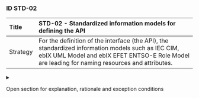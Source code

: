 ### ID STD-02

|Title| __STD-02 - Standardized information models for defining the API__ |
|:----|:----------|
|Strategy| For the definition of the interface (the API), the standardized information models such as IEC CIM, ebIX UML Model and ebIX EFET ENTSO-E Role Model are leading for naming resources and attributes.|

<details><summary>

Open section for explanation, rationale and exception conditions 

</summary>

#### Explanation
These standardized models are designated by the energy sector as the standard for defining assets and market processes:
* IEC Common Information Model (CIM);
* ebIX UML Model for the European Energy Market;
* OASIS Universal Business Language (UBL);
* CMF Market Model;
* ebIX EFET ENTSO-E Harmonised Electricity Market Role Model;
* NEN 5825 standard for address notation;
* BAG (Basic Registration of Addresses and Buildings).
This overview of models is not finite and may be supplemented with other standardized models if required for the definition of the interface.

#### Rationale
By using this design guideline, the definition of the API follows the (international) standards IEC CIM and ebIX®.

#### Exceptions
Not every information need is covered by the standards. Own extensions of an existing standardized model are preferred (instead of inventing your own). These extensions can be returned to the working groups that maintain the standardized models.

</details>
